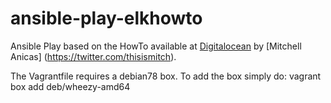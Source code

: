 ansible-play-elkhowto
=====================

Ansible Play based on the HowTo available at [Digitalocean](https://www.digitalocean.com/community/tutorials/how-to-install-elasticsearch-logstash-and-kibana-4-on-ubuntu-14-04) by [Mitchell Anicas] (https://twitter.com/thisismitch).

The Vagrantfile requires a debian78 box. To add the box simply do: vagrant box add deb/wheezy-amd64
